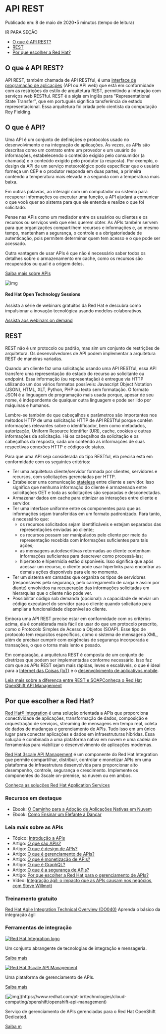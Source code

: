 # API REST

Publicado em: 8 de maio de 2020•5 minutos (tempo de leitura)

IR PARA SEÇÃO

- [O que é API REST?](https://www.redhat.com/pt-br/topics/api/what-is-a-rest-api#o-que-é-api-rest)
- [REST](https://www.redhat.com/pt-br/topics/api/what-is-a-rest-api#rest)
- [Por que escolher a Red Hat?](https://www.redhat.com/pt-br/topics/api/what-is-a-rest-api#por-que-escolher-a-red-hat)

## O que é API REST?

API REST, também chamada de API RESTful, é uma [interface de programação de aplicações](https://www.redhat.com/pt-br/topics/api/what-are-application-programming-interfaces) (API ou API web) que está em conformidade com as restrições do estilo de arquitetura REST, permitindo a interação com serviços web RESTful. REST é a sigla em inglês para "Representational State Transfer", que em português significa tansferência de estado representacional. Essa arquitetura foi criada pelo cientista da computação Roy Fielding.

## O que é API?

Uma API é um conjunto de definições e protocolos usado no desenvolvimento e na integração de aplicações. Às vezes, as APIs são descritas como um contrato entre um provedor e um usuário de informações, estabelecendo o conteúdo exigido pelo consumidor (a chamada) e o conteúdo exigido pelo produtor (a resposta). Por exemplo, o design da API de um serviço meteorológico pode especificar que o usuário forneça um CEP e o produtor responda em duas partes, a primeira contendo a temperatura mais elevada e a segunda com a temperatura mais baixa. 

Em outras palavras, ao interagir com um computador ou sistema para recuperar informações ou executar uma função, a API ajudará a comunicar o que você quer ao sistema para que ele entenda e realize o que foi solicitado. 

Pense nas APIs como um mediador entre os usuários ou clientes e os recursos ou serviços web que eles querem obter. As APIs também servem para que organizações compartilhem recursos e informações e, ao mesmo tempo, mantenham a segurança, o controle e a obrigatoriedade de autenticação, pois permitem determinar quem tem acesso e o que pode ser acessado. 

Outra vantagem de usar APIs é que não é necessário saber todos os detalhes sobre o armazenamento em cache, como os recursos são recuperados ou qual é a origem deles.

[Saiba mais sobre APIs](https://www.redhat.com/pt-br/topics/api/what-are-application-programming-interfaces)

![img](https://www.redhat.com/cms/managed-files/styles/max_size/s3/ilustracion_ots_1.png?itok=aF_jCITC)

#### Red Hat Open Technology Sessions

Assista a série de webinars gratuitos da Red Hat e descubra como impulsionar a inovação tecnológica usando modelos colaborativos.

[Assista aos webinars on demand](https://www.redhat.com/pt-br/open-tech-sessions?intcmp=7013a000002ptzhAAA)

## REST

REST não é um protocolo ou padrão, mas sim um conjunto de restrições de arquitetura. Os desenvolvedores de API podem implementar a arquitetura REST de maneiras variadas.

Quando um cliente faz uma solicitação usando uma API RESTful, essa API transfere uma representação do estado do recurso ao solicitante ou endpoint. Essa informação (ou representação) é entregue via HTTP utilizando um dos vários formatos possíveis: Javascript Object Notation (JSON), HTML, XLT, Python, PHP ou texto sem formatação. O formato JSON é a linguagem de programação mais usada porque, apesar de seu nome, é independente de qualquer outra linguagem e pode ser lido por máquinas e humanos. 

Lembre-se também de que cabeçalhos e parâmetros são importantes nos métodos HTTP de uma solicitação HTTP de API RESTful porque contêm informações relevantes sobre o identificador, bem como metadados, autorização, Uniform Resource Identifier (URI), cache, cookies e outras informações da solicitação. Há os cabeçalhos da solicitação e os cabeçalhos da resposta, cada um contendo as informações de suas respectivas conexões HTTP e códigos de status.

Para que uma API seja considerada do tipo RESTful, ela precisa está em conformidade com os seguintes critérios:

- Ter uma arquitetura cliente/servidor formada por clientes, servidores e recursos, com solicitações gerenciadas por HTTP.
- Estabelecer uma comunicação [stateless](https://www.redhat.com/pt-br/topics/cloud-native-apps/stateful-vs-stateless) entre cliente e servidor. Isso significa que nenhuma informação do cliente é armazenada entre solicitações GET e toda as solicitações são separadas e desconectadas.
- Armazenar dados em cache para otimizar as interações entre cliente e servidor.
- Ter uma interface uniforme entre os componentes para que as informações sejam transferidas em um formato padronizado. Para tanto, é necessário que:
  - os recursos solicitados sejam identificáveis e estejam separados das representações enviadas ao cliente;
  - os recursos possam ser manipulados pelo cliente por meio da representação recebida com informações suficientes para tais ações;
  - as mensagens autodescritivas retornadas ao cliente contenham informações suficientes para descrever como processá-las;
  - hipertexto e hipermídia estão disponíveis. Isso significa que após acessar um recurso, o cliente pode usar hiperlinks para encontrar as demais ações disponíveis para ele no momento.
- Ter um sistema em camadas que organiza os tipos de servidores (responsáveis pela segurança, pelo carregamento de carga e assim por diante) envolvidos na recuperação das informações solicitadas em hierarquias que o cliente não pode ver.
- Possibilitar código sob demanda (opcional): a capacidade de enviar um código executável do servidor para o cliente quando solicitado para ampliar a funcionalidade disponível ao cliente. 

Embora uma API REST precise estar em conformidade com os critérios acima, ela é considerada mais fácil de usar do que um protocolo prescrito, como o Protocolo Simples de Acesso a Objetos (SOAP). Esse tipo de protocolo tem requisitos específicos, como o sistema de mensageria XML, além de precisar cumprir com exigências de segurança incorporada e transações, o que o torna mais lento e pesado. 

Em comparação, a arquitetura REST é composta de um conjunto de diretrizes que podem ser implementadas conforme necessário. Isso faz com que as APIs REST sejam mais rápidas, leves e escaláveis, o que é ideal para a [Internet das Coisas (IoT)](https://www.redhat.com/pt-br/topics/internet-of-things) e o [desenvolvimento de aplicativos mobile](https://www.redhat.com/pt-br/topics/mobile). 

[Leia mais sobre a diferença entre REST e SOAP](https://www.redhat.com/pt-br/topics/integration/whats-the-difference-between-soap-rest)[Conheça o Red Hat OpenShift API Management](https://developers.redhat.com/products/red-hat-openshift-api-management/getting-started)

## Por que escolher a Red Hat?

[Red Hat® Integration](https://www.redhat.com/pt-br/products/integration) é uma solução orientada a APIs que proporciona conectividade de aplicações, transformação de dados, composição e orquestração de serviços, streaming de mensagens em tempo real, coleta de dados de mudanças e gerenciamento de APIs. Tudo isso em um único lugar para conectar aplicações e dados em infraestruturas híbridas. Essa solução é combinada a uma plataforma nativa em nuvem e uma cadeia de ferramentas para viabilizar o desenvolvimento de aplicações modernas. 

[Red Hat 3scale API Management](https://www.redhat.com/pt-br/technologies/jboss-middleware/3scale) é um componente do Red Hat Integration que permite compartilhar, distribuir, controlar e monetizar APIs em uma plataforma de infraestrutura desenvolvida para proporcionar alto desempenho, controle, segurança e crescimento. Implemente os componentes do 3scale on-premise, na nuvem ou em ambos. 

[Conheça as soluções Red Hat Application Services](https://www.redhat.com/pt-br/products/middleware)

### Recursos em destaque

- Ebook: [O Caminho para a Adoção de Aplicações Nativas em Nuvem](https://www.redhat.com/pt-br/resources/path-to-cloud-native-applications-ebook)
- Ebook: [Como Ensinar um Elefante a Dançar](https://www.redhat.com/pt-br/resources/teaching-an-elephant-to-dance-executive-summary-ebook)

### Leia mais sobre as APIs

- Tópico: [Introdução a APIs](https://www.redhat.com/pt-br/topics/api)
- Artigo: [O que são APIs?](https://www.redhat.com/pt-br/topics/api/what-are-application-programming-interfaces)
- Artigo: [O que é design de APIs?](https://www.redhat.com/pt-br/topics/api/what-is-api-design)
- Artigo: [O que é gerenciamento de APIs?](https://www.redhat.com/pt-br/topics/api/what-is-api-management)
- Artigo: [O que é monetização de APIs?](https://www.redhat.com/pt-br/topics/api/what-is-api-monetization)
- Artigo: [O que é GraphQL?](https://www.redhat.com/pt-br/topics/api/what-is-graphql)
- Artigo: [O que é a segurança de APIs?](https://www.redhat.com/pt-br/topics/security/api-security)
- Artigo: [Por que escolher a Red Hat para o gerenciamento de APIs?](https://www.redhat.com/pt-br/topics/api/why-choose-red-hat-apis)
- Vídeo: [Integração ágil: o impacto que as APIs causam nos negócios, com Steve Willmott](https://www.redhat.com/pt-br/about/videos/agile-integration-business-impact-apis-steve-willmott)

### Treinamento gratuito

[Red Hat Agile Integration Technical Overview (DO040)](https://www.redhat.com/pt-br/services/training/do040-red-hat-agile-integration-technical-overview)
Aprenda o básico da integração ágil

### Ferramentas de integração

[![Red Hat Integration logo](https://www.redhat.com/cms/managed-files/red-hat-integration.svg?itok=bAXqG8y5)](https://www.redhat.com/pt-br/products/integration)

Um conjunto abrangente de tecnologias de integração e mensageria.

[Saiba mais](https://www.redhat.com/pt-br/products/integration)

[![Red Hat 3scale API Management](https://www.redhat.com/cms/managed-files/red-hat-3scale-api-management--stacked.svg?itok=YjGbF77O)](https://www.redhat.com/pt-br/technologies/jboss-middleware/3scale)

Uma plataforma de gerenciamento de APIs.

[Saiba mais](https://www.redhat.com/pt-br/technologies/jboss-middleware/3scale)

[![img](https://www.redhat.com/cms/managed-files/Logo-Red_Hat-OpenShift_API_Management-B-Standard-RGB_0.svg?itok=cqP8Jyz_)](https://www.redhat.com/pt-br/technologies/cloud-computing/openshift/openshift-api-management)

Serviço de gerenciamento de APIs gerenciadas para o Red Hat OpenShift Dedicated.

[Saiba m](https://www.redhat.com/pt-br/technologies/cloud-computing/openshift/openshift-api-management)